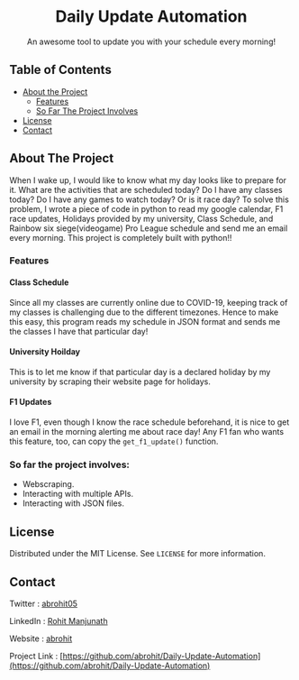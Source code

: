 <h1 align="center">Daily Update Automation</h1>
<p align="center">
  An awesome tool to update you with your schedule every morning!
 </p>

<!-- TABLE OF CONTENTS -->
## Table of Contents
* [About the Project](#about-the-project)
  * [Features](#features)
  * [So Far The Project Involves](#so-far-the-project-involves)
* [License](#license)
* [Contact](#contact)


<!-- ABOUT THE PROJECT -->
## About The Project

When I wake up, I would like to know what my day looks like to prepare for it. What are the activities that are scheduled today? Do I have any classes today? Do I have any games to watch today? Or is it race day? To solve this problem, I wrote a piece of code in python to read my google calendar, F1 race updates, Holidays provided by my university, Class Schedule, and Rainbow six siege(videogame) Pro League schedule and send me an email every morning. This project is completely built with python!!

### Features

#### Class Schedule
Since all my classes are currently online due to COVID-19, keeping track of my classes is challenging due to the different timezones. Hence to make this easy, this program reads my schedule in JSON format and sends me the classes I have that particular day!

#### University Hoilday
This is to let me know if that particular day is a declared holiday by my university by scraping their website page for holidays.

#### F1 Updates
I love F1, even though I know the race schedule beforehand, it is nice to get an email in the morning alerting me about race day! Any F1 fan who wants this feature, too, can copy the ```get_f1_update()``` function. 

### So far the project involves:
* Webscraping.
* Interacting with multiple APIs.
* Interacting with JSON files.

<!-- LICENSE -->
## License

Distributed under the MIT License. See `LICENSE` for more information.

<!-- CONTACT -->
## Contact
Twitter : [abrohit05](https://twitter.com/abrohit05)

LinkedIn : [Rohit Manjunath](https://www.linkedin.com/in/rohitmanjunath/)

Website : [abrohit](https://abrohit.pythonanywhere.com/)

Project Link : [https://github.com/abrohit/Daily-Update-Automation](https://github.com/abrohit/Daily-Update-Automation)
